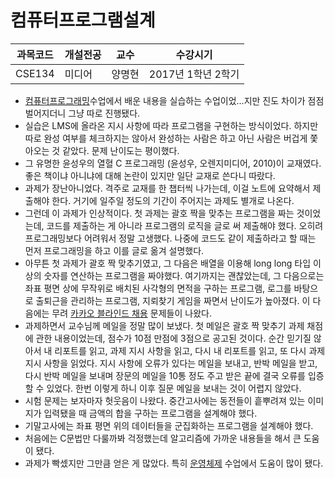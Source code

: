 # 컴퓨터프로그램설계

과목코드 | 개설전공 | 교수 | 수강시기 |
--------|---------|--------|---------|
CSE134 | 미디어 | 양명현 | 2017년 1학년 2학기 |

* [컴퓨터프로그래밍](../cse104-computer-programming)수업에서 배운 내용을 실습하는 수업이었...지만 진도 차이가 점점 벌어지더니 그냥 따로 진행됐다.
* 실습은 LMS에 올라온 지시 사항에 따라 프로그램을 구현하는 방식이었다. 하지만 따로 완성 여부를 체크하지는 않아서 완성하는 사람은 하고 아닌 사람은 버겁게 쫓아오는 것 같았다. 문제 난이도는 평이했다.
* 그 유명한 윤성우의 열혈 C 프로그래밍 (윤성우, 오렌지미디어, 2010)이 교재였다. 좋은 책이냐 아니냐에 대해 논란이 있지만 일단 교재로 쓴다니 따랐다.
* 과제가 장난아니었다. 격주로 교재를 한 챕터씩 나가는데, 이걸 노트에 요약해서 제출해야 한다. 거기에 일주일 정도의 기간이 주어지는 과제도 별개로 나온다.
* 그런데 이 과제가 인상적이다. 첫 과제는 괄호 짝을 맞추는 프로그램을 짜는 것이었는데, 코드를 제출하는 게 아니라 프로그램의 로직을 글로 써 제출해야 했다. 오히려 프로그래밍보다 어려워서 정말 고생했다. 나중에 코드도 같이 제출하라고 할 때는 먼저 프로그래밍을 하고 이를 글로 옮겨 설명했다.
* 아무튼 첫 과제가 괄호 짝 맞추기였고, 그 다음은 배열을 이용해 long long 타입 이상의 숫자를 연산하는 프로그램을 짜야했다. 여기까지는 괜찮았는데, 그 다음으로는 좌표 평면 상에 무작위로 배치된 사각형의 면적을 구하는 프로그램, 로그를 바탕으로 출퇴근을 관리하는 프로그램, 지뢰찾기 게임을 짜면서 난이도가 높아졌다. 이 다음에는 무려 [카카오 블라인드 채용](http://tech.kakao.com/2017/09/27/kakao-blind-recruitment-round-1/) 문제들이 나왔다.
* 과제하면서 교수님께 메일을 정말 많이 보냈다. 첫 메일은 괄호 짝 맞추기 과제 채점에 관한 내용이었는데, 점수가 10점 만점에 3점으로 공고된 것이다. 순간 믿기질 않아서 내 리포트를 읽고, 과제 지시 사항을 읽고, 다시 내 리포트를 읽고, 또 다시 과제 지시 사항을 읽었다. 지시 사항에 오류가 있다는 메일을 보내고, 반박 메일을 받고, 다시 반박 메일을 보내며 장문의 메일을 10통 정도 주고 받은 끝에 결국 오류를 입증할 수 있었다. 한번 이렇게 하니 이후 질문 메일을 보내는 것이 어렵지 않았다.
* 시험 문제는 보자마자 헛웃음이 나왔다. 중간고사에는 동전들이 흩뿌려져 있는 이미지가 입력됐을 때 금액의 합을 구하는 프로그램을 설계해야 했다.
* 기말고사에는 좌표 평면 위의 데이터들을 군집화하는 프로그램을 설계해야 했다.
* 처음에는 C문법만 다룰까봐 걱정했는데 알고리즘에 가까운 내용들을 해서 큰 도움이 됐다.
* 과제가 빡셌지만 그만큼 얻은 게 많았다. 특히 [운영체제](../cse311-operating-systems) 수업에서 도움이 많이 됐다.
